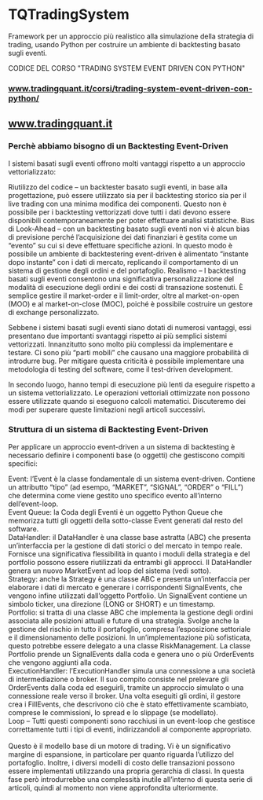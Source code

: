 # TQTradingSystem
Framework per un approccio più realistico alla simulazione della strategia di trading, usando Python per costruire un ambiente di backtesting basato sugli eventi.

CODICE DEL CORSO "TRADING SYSTEM EVENT DRIVEN CON PYTHON"
### www.tradingquant.it/corsi/trading-system-event-driven-con-python/

## www.tradingquant.it

### Perchè abbiamo bisogno di un Backtesting Event-Driven
I sistemi basati sugli eventi offrono molti vantaggi rispetto a un approccio vettorializzato:

Riutilizzo del codice – un backtester basato sugli eventi, in base alla progettazione, può essere utilizzato sia per il backtesting storico sia per il live trading con una minima modifica dei componenti. Questo non è possibile per i backtesting vettorizzati dove tutti i dati devono essere disponibili contemporaneamente per poter effettuare analisi statistiche.
Bias di Look-Ahead – con un backtesting basato sugli eventi non vi è alcun bias di previsione perché l’acquisizione dei dati finanziari è gestita come un “evento” su cui si deve effettuare specifiche azioni. In questo modo è possibile un ambiente di backtestering event-driven è alimentato  “instante dopo instante” con i dati di mercato, replicando il comportamento di un sistema di gestione degli ordini e del portafoglio.
Realismo – I backtesting basati sugli eventi consentono una significativa personalizzazione del modalità di esecuzione degli ordini e dei costi di transazione sostenuti. È semplice gestire il market-order e il limit-order, oltre al market-on-open (MOO) e al market-on-close (MOC), poiché è possibile costruire un gestore di exchange personalizzato.
 

Sebbene i sistemi basati sugli eventi siano dotati di numerosi vantaggi, essi presentano due importanti svantaggi rispetto ai più semplici sistemi vettorizzati. Innanzitutto sono molto più complessi da implementare e testare. Ci sono più “parti mobili” che causano una maggiore probabilità di introdurre bug. Per mitigare questa criticità è possibile implementare una  metodologia di testing del software, come il test-driven development.

In secondo luogo, hanno tempi di esecuzione più lenti da eseguire rispetto a un sistema vettorializzato. Le operazioni vettoriali ottimizzate non possono essere utilizzate quando si eseguono calcoli matematici. Discuteremo dei modi per superare queste limitazioni negli articoli successivi.

### Struttura di un sistema di Backtesting Event-Driven
Per applicare un approccio event-driven a un sistema di backtesting è necessario definire i componenti base (o oggetti) che gestiscono compiti specifici:

Event: l’Event è la classe fondamentale di un sistema event-driven. Contiene un attributto “tipo” (ad esempo, “MARKET”, “SIGNAL”, “ORDER” o “FILL”) che determina come viene gestito uno specifico evento all’interno dell’event-loop.<br>
Event Queue: la Coda degli Eventi è un oggetto Python Queue che memorizza tutti gli oggetti della sotto-classe Event generati dal resto del software.<br>
DataHandler: il DataHandler è una classe base astratta (ABC) che presenta un’interfaccia per la gestione di dati storici o del mercato in tempo reale. Fornisce una significativa flessibilità in quanto i moduli della strategia e del portfolio possono essere riutilizzati da entrambi gli approcci. Il DataHandler genera un nuovo MarketEvent ad loop del sistema (vedi sotto).<br>
Strategy: anche la Strategy è una classe ABC e presenta un’interfaccia per elaborare i dati di mercato e generare i corrispondenti SignalEvents, che vengono infine utilizzati dall’oggetto Portfolio. Un SignalEvent contiene un simbolo ticker, una direzione (LONG or SHORT) e un timestamp.<br>
Portfolio: si tratta di una classe ABC che implementa la gestione degli ordini associata alle posizioni attuali e future di una strategia. Svolge anche la gestione del rischio in tutto il portafoglio, compresa l’esposizione settoriale e il dimensionamento delle posizioni. In un’implementazione più sofisticata, questo potrebbe essere delegato a una classe RiskManagement. La classe Portfolio prende un SignalEvents dalla coda e genera uno o più OrderEvents che vengono aggiunti alla coda.<br>
ExecutionHandler: l’ExecutionHandler simula una connessione a una società di intermediazione o broker. Il suo compito consiste nel prelevare gli OrderEvents dalla coda ed eseguirli, tramite un approccio simulato o una connessione reale verso il broker. Una volta eseguiti gli ordini, il gestore crea i FillEvents, che descrivono ciò che è stato effettivamente scambiato, comprese le commissioni, lo spread e lo slippage (se modellato).<br>
Loop – Tutti questi componenti sono racchiusi in un event-loop che gestisce correttamente tutti i tipi di eventi, indirizzandoli al componente appropriato.<br><br>
Questo è il modello base di un motore di trading. Vi è un significativo margine di espansione, in particolare per quanto riguarda l’utilizzo del portafoglio. Inoltre, i diversi modelli di costo delle transazioni possono essere implementati utilizzando una propria gerarchia di classi. In questa fase però introdurrebbe una complessità inutile all’interno di questa serie di articoli, quindi al momento non viene approfondita ulteriormente. 

